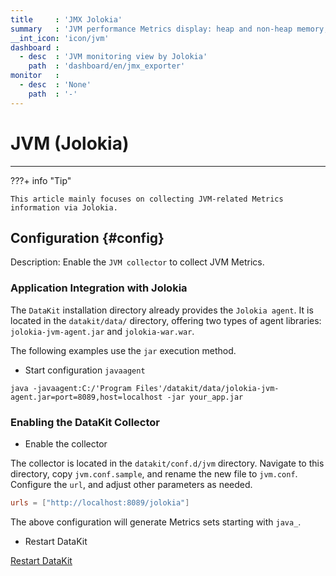 ```yaml
---
title     : 'JMX Jolokia'
summary   : 'JVM performance Metrics display: heap and non-heap memory, threads, class loading count, etc.'
__int_icon: 'icon/jvm'
dashboard :
  - desc  : 'JVM monitoring view by Jolokia'
    path  : 'dashboard/en/jmx_exporter'
monitor   :
  - desc  : 'None'
    path  : '-'
---
```


<!-- markdownlint-disable MD025 MD046 -->
# JVM (Jolokia)
---

???+ info "Tip"

    This article mainly focuses on collecting JVM-related Metrics information via Jolokia.
<!-- markdownlint-enable -->

## Configuration {#config}

Description: Enable the `JVM collector` to collect JVM Metrics.

### Application Integration with Jolokia

The `DataKit` installation directory already provides the `Jolokia agent`. It is located in the `datakit/data/` directory, offering two types of agent libraries: `jolokia-jvm-agent.jar` and `jolokia-war.war`.

The following examples use the `jar` execution method.

- Start configuration `javaagent`

```shell
java -javaagent:C:/'Program Files'/datakit/data/jolokia-jvm-agent.jar=port=8089,host=localhost -jar your_app.jar
```

### Enabling the DataKit Collector

- Enable the collector

The collector is located in the `datakit/conf.d/jvm` directory. Navigate to this directory, copy `jvm.conf.sample`, and rename the new file to `jvm.conf`. Configure the `url`, and adjust other parameters as needed.

```toml
urls = ["http://localhost:8089/jolokia"]
```

The above configuration will generate Metrics sets starting with `java_`.

- Restart DataKit

[Restart DataKit](../datakit/datakit-service-how-to.md#manage-service)